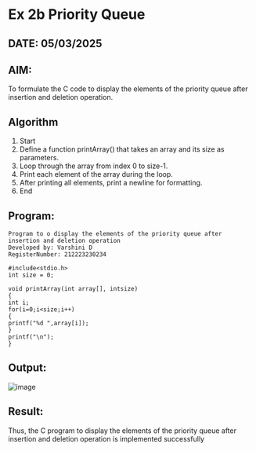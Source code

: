 # Ex 2b Priority Queue
## DATE: 05/03/2025
## AIM:
To formulate the C code to display the elements of the priority queue after insertion and deletion operation.

## Algorithm
1. Start
2. Define a function printArray() that takes an array and its size as parameters.
3. Loop through the array from index 0 to size-1.
4. Print each element of the array during the loop.
5. After printing all elements, print a newline for formatting.
6. End
 

## Program:

```
Program to o display the elements of the priority queue after insertion and deletion operation
Developed by: Varshini D
RegisterNumber: 212223230234

#include<stdio.h>
int size = 0;

void printArray(int array[], intsize)
{
int i;
for(i=0;i<size;i++)
{
printf("%d ",array[i]);
}
printf("\n");
}
```

## Output:
![image](https://github.com/user-attachments/assets/12be6f9c-0a1c-46f9-8e89-5c5325c5f2f3)



## Result:
Thus, the C program to display the elements of the priority queue after insertion and deletion operation is implemented successfully
